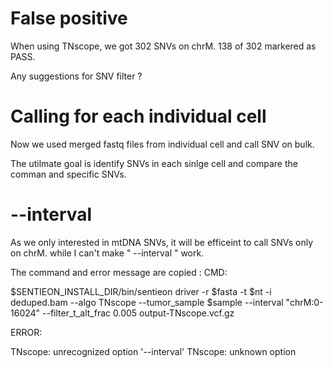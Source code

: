 #  False positive 

When using TNscope, we got 302 SNVs on chrM. 138 of 302 markered as PASS. 

Any suggestions for SNV filter ? 

# Calling for each individual cell

Now we used merged fastq files from individual cell and call SNV on bulk.

The utilmate goal is identify SNVs in each sinlge cell and compare the comman and specific SNVs. 


#  --interval 

As we only interested in mtDNA SNVs,  it will be efficeint to call SNVs only on chrM.
while I can't make " --interval " work.

The command and error message are copied :
CMD: 

$SENTIEON_INSTALL_DIR/bin/sentieon driver  -r $fasta  -t $nt   -i  deduped.bam --algo TNscope  --tumor_sample $sample --interval "chrM:0-16024"  --filter_t_alt_frac 0.005  output-TNscope.vcf.gz 

ERROR:

TNscope: unrecognized option '--interval' 
TNscope: unknown option 

